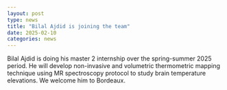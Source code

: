 ```yaml
---
layout: post
type: news
title: "Bilal Ajdid is joining the team"
date: 2025-02-10
categories: news
---
```

Bilal Ajdid is doing his master 2 internship over the spring-summer 2025 period. He will develop non-invasive and volumetric thermometric mapping technique using MR spectroscopy protocol to study  brain temperature elevations. We welcome him to Bordeaux.